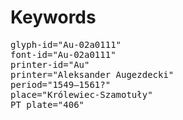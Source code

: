 # Keywords
<pre>
glyph-id="Au-02a0111"
font-id="Au-02a0111"
printer-id="Au"
printer="Aleksander Augezdecki"
period="1549–1561?"
place="Królewiec-Szamotuły"
PT plate="406"
</pre>
